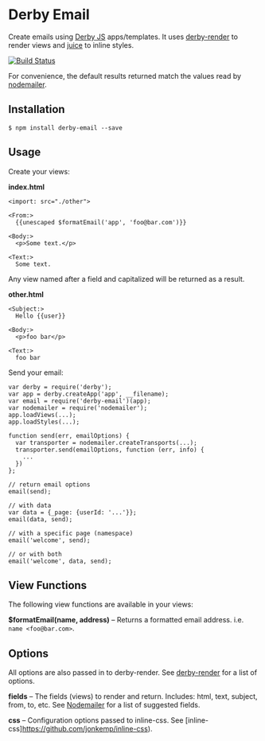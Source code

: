 Derby Email
===========

Create emails using [Derby JS](http://derbyjs.com) apps/templates.
It uses [derby-render](https://github.com/psirenny/derby-render) to render views and [juice](https://github.com/Automattic/juice) to inline styles.  

[![Build Status](https://travis-ci.org/psirenny/derby-email.png?branch=master)](https://travis-ci.org/psirenny/derby-email)

For convenience, the default results returned match the values read by [nodemailer](https://github.com/andris9/Nodemailer).

Installation
------------

    $ npm install derby-email --save

Usage
-----

Create your views:

**index.html**

    <import: src="./other">

    <From:>
      {{unescaped $formatEmail('app', 'foo@bar.com')}}

    <Body:>
      <p>Some text.</p>

    <Text:>
      Some text.

Any view named after a field and capitalized will be returned as a result.

**other.html**

    <Subject:>
      Hello {{user}}

    <Body:>
      <p>foo bar</p>

    <Text:>
      foo bar

Send your email:

    var derby = require('derby');
    var app = derby.createApp('app', __filename);
    var email = require('derby-email')(app);
    var nodemailer = require('nodemailer');
    app.loadViews(...);
    app.loadStyles(...);

    function send(err, emailOptions) {
      var transporter = nodemailer.createTransports(...);
      transporter.send(emailOptions, function (err, info) {
        ...
      })
    };

    // return email options
    email(send);

    // with data
    var data = {_page: {userId: '...'}};
    email(data, send);

    // with a specific page (namespace)
    email('welcome', send);

    // or with both
    email('welcome', data, send);

View Functions
--------------

The following view functions are available in your views:

**$formatEmail(name, address)** – Returns a formatted email address. i.e. `name <foo@bar.com>`.

Options
-------

All options are also passed in to derby-render. See [derby-render](https://github.com/psirenny/derby-render) for a list of options.

**fields** – The fields (views) to render and return. Includes: html, text, subject, from, to, etc. See [Nodemailer](https://github.com/andris9/Nodemailer) for a list of suggested fields.

**css** – Configuration options passed to inline-css. See [inline-css]https://github.com/jonkemp/inline-css).
